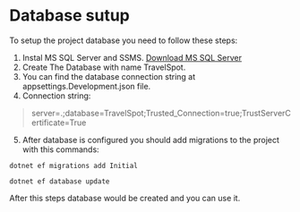 # Database sutup

To setup the project database you need to follow these steps:
  1. Instal MS SQL Server and SSMS. [Download MS SQL Server](https://www.microsoft.com/en-us/sql-server/sql-server-downloads)
  2. Create The Database with name TravelSpot.
  3. You can find the database connection string at appsettings.Development.json file.
  4. Connection string:
     
   >server=.;database=TravelSpot;Trusted_Connection=true;TrustServerCertificate=True
   
  5. After database is configured you should add migrations to the project with this commands:

    dotnet ef migrations add Initial

    dotnet ef database update

After this steps database would be created and you can use it.

